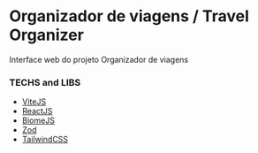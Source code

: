 # Organizador de viagens / Travel Organizer

Interface web do projeto Organizador de viagens

### TECHS and LIBS

- [ViteJS]()
- [ReactJS]()
- [BiomeJS](https://biomejs.dev/guides/getting-started/)
- [Zod](https://zod.dev/)
- [TailwindCSS](https://tailwindcss.com/docs/guides/vite)
